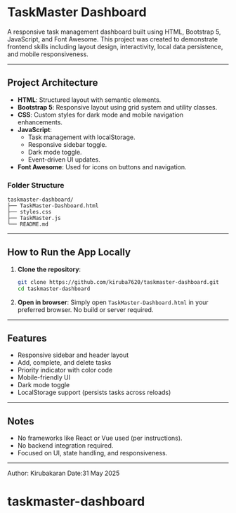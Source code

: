 # TaskMaster Dashboard

A responsive task management dashboard built using HTML, Bootstrap 5, JavaScript, and Font Awesome. This project was created to demonstrate frontend skills including layout design, interactivity, local data persistence, and mobile responsiveness.

---

##  Project Architecture

- **HTML**: Structured layout with semantic elements.
- **Bootstrap 5**: Responsive layout using grid system and utility classes.
- **CSS**: Custom styles for dark mode and mobile navigation enhancements.
- **JavaScript**:
  - Task management with localStorage.
  - Responsive sidebar toggle.
  - Dark mode toggle.
  - Event-driven UI updates.
- **Font Awesome**: Used for icons on buttons and navigation.

###  Folder Structure
```
taskmaster-dashboard/
├── TaskMaster-Dashboard.html
├── styles.css
├── TaskMaster.js
└── README.md
```

---

## How to Run the App Locally

1. **Clone the repository**:
   ```bash
   git clone https://github.com/kiruba7620/taskmaster-dashboard.git
   cd taskmaster-dashboard
   ```

2. **Open in browser**:
   Simply open `TaskMaster-Dashboard.html` in your preferred browser. No build or server required.

---

## Features

- Responsive sidebar and header layout
- Add, complete, and delete tasks
- Priority indicator with color code
- Mobile-friendly UI
- Dark mode toggle
- LocalStorage support (persists tasks across reloads)

---

##  Notes
- No frameworks like React or Vue used (per instructions).
- No backend integration required.
- Focused on UI, state handling, and responsiveness.

---

Author: Kirubakaran 
Date:31 May 2025
# taskmaster-dashboard
